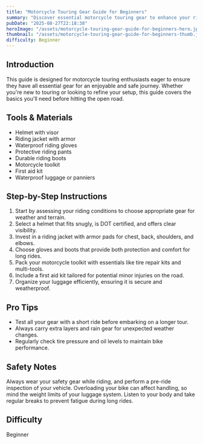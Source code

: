 ```yaml
---
title: "Motorcycle Touring Gear Guide for Beginners"
summary: "Discover essential motorcycle touring gear to enhance your riding experience."
pubDate: "2025-08-27T22:18:38"
heroImage: "/assets/motorcycle-touring-gear-guide-for-beginners-hero.jpg"
thumbnail: "/assets/motorcycle-touring-gear-guide-for-beginners-thumb.jpg"
difficulty: Beginner
---
```


<h2>Introduction</h2>
<p>This guide is designed for motorcycle touring enthusiasts eager to ensure they have all essential gear for an enjoyable and safe journey. Whether you're new to touring or looking to refine your setup, this guide covers the basics you'll need before hitting the open road.</p>
<h2>Tools & Materials</h2>
<ul>
  <li>Helmet with visor</li>
  <li>Riding jacket with armor</li>
  <li>Waterproof riding gloves</li>
  <li>Protective riding pants</li>
  <li>Durable riding boots</li>
  <li>Motorcycle toolkit</li>
  <li>First aid kit</li>
  <li>Waterproof luggage or panniers</li>
</ul>
<h2>Step-by-Step Instructions</h2>
<ol>
  <li>Start by assessing your riding conditions to choose appropriate gear for weather and terrain.</li>
  <li>Select a helmet that fits snugly, is DOT certified, and offers clear visibility.</li>
  <li>Invest in a riding jacket with armor pads for chest, back, shoulders, and elbows.</li>
  <li>Choose gloves and boots that provide both protection and comfort for long rides.</li>
  <li>Pack your motorcycle toolkit with essentials like tire repair kits and multi-tools.</li>
  <li>Include a first aid kit tailored for potential minor injuries on the road.</li>
  <li>Organize your luggage efficiently, ensuring it is secure and weatherproof.</li>
</ol>
<h2>Pro Tips</h2>
<ul>
  <li>Test all your gear with a short ride before embarking on a longer tour.</li>
  <li>Always carry extra layers and rain gear for unexpected weather changes.</li>
  <li>Regularly check tire pressure and oil levels to maintain bike performance.</li>
</ul>
<h2>Safety Notes</h2>
<p>Always wear your safety gear while riding, and perform a pre-ride inspection of your vehicle. Overloading your bike can affect handling, so mind the weight limits of your luggage system. Listen to your body and take regular breaks to prevent fatigue during long rides.</p>
<h2>Difficulty</h2>
<p>Beginner</p>